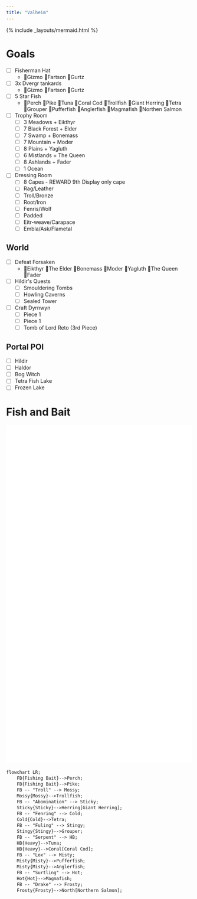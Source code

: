```yaml
---
title: "Valheim"
---
```

{% include _layouts/mermaid.html %}

# Goals
- [ ] Fisherman Hat
  - :black_square_button:Gizmo :black_square_button:Fartson :black_square_button:Gurtz
- [ ] 3x Dvergr tankards
  - :black_square_button:Gizmo :black_square_button:Fartson :black_square_button:Gurtz
- [ ] 5 Star Fish
  - :black_square_button:Perch :black_square_button:Pike :black_square_button:Tuna :black_square_button:Coral Cod :black_square_button:Trollfish :black_square_button:Giant Herring :black_square_button:Tetra :black_square_button:Grouper :black_square_button:Pufferfish :black_square_button:Anglerfish :black_square_button:Magmafish :black_square_button:Northen Salmon
- [ ] Trophy Room
  - [ ] 3 Meadows + Eikthyr
  - [ ] 7 Black Forest + Elder
  - [ ] 7 Swamp + Bonemass
  - [ ] 7 Mountain + Moder
  - [ ] 8 Plains + Yagluth
  - [ ] 6 Mistlands + The Queen
  - [ ] 8 Ashlands + Fader
  - [ ] 1 Ocean
- [ ] Dressing Room
  - [ ] 8 Capes - REWARD 9th Display only cape
  - [ ] Rag/Leather
  - [ ] Troll/Bronze
  - [ ] Root/Iron
  - [ ] Fenris/Wolf
  - [ ] Padded
  - [ ] Eitr-weave/Carapace
  - [ ] Embla/Ask/Flametal

[//]: :white_check_mark: 

## World
- [ ] Defeat Forsaken
  - :black_square_button:Eikthyr :black_square_button:The Elder :black_square_button:Bonemass :black_square_button:Moder :black_square_button:Yagluth :black_square_button:The Queen :black_square_button:Fader
- [ ] Hildir's Quests
  - [ ] Smouldering Tombs
  - [ ] Howling Caverns
  - [ ] Sealed Tower
- [ ] Craft Dyrnwyn
  - [ ] Piece 1
  - [ ] Piece 1
  - [ ] Tomb of Lord Reto (3rd Piece)

## Portal POI
- [ ] Hildir
- [ ] Haldor
- [ ] Bog Witch
- [ ] Tetra Fish Lake
- [ ] Frozen Lake 

# Fish and Bait
![Fishing Bait](ValheimFishingBait.svg)














```mermaid
flowchart LR;
    FB{Fishing Bait}-->Perch;
    FB{Fishing Bait}-->Pike;
    FB -- "Troll" --> Mossy;
    Mossy{Mossy}-->Trollfish;
    FB -- "Abomination" --> Sticky;
    Sticky{Sticky}-->Herring[Giant Herring];
    FB -- "Fenring" --> Cold;
    Cold{Cold}-->Tetra;
    FB -- "Fuling" --> Stingy;
    Stingy{Stingy}-->Grouper;
    FB -- "Serpent" --> HB;
    HB{Heavy}-->Tuna;
    HB{Heavy}-->Coral[Coral Cod];
    FB -- "Lox" --> Misty;
    Misty{Misty}-->Pufferfish;
    Misty{Misty}-->Anglerfish;
    FB -- "Surtling" --> Hot;
    Hot{Hot}-->Magmafish;
    FB -- "Drake" --> Frosty;
    Frosty{Frosty}-->North[Northern Salmon];
```


